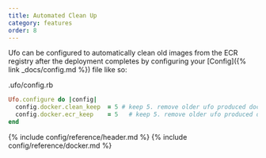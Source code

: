 ```yaml
---
title: Automated Clean Up
category: features
order: 8
---
```


Ufo can be configured to automatically clean old images from the ECR registry after the deployment completes by configuring your [Config]({% link _docs/config.md %}) file like so:

.ufo/config.rb

```ruby
Ufo.configure do |config|
  config.docker.clean_keep	= 5 # keep 5. remove older ufo produced docker images locally
  config.docker.ecr_keep	= 5   # keep 5. remove older ufo produced docker on ECR
end
```

{% include config/reference/header.md %}
{% include config/reference/docker.md %}
